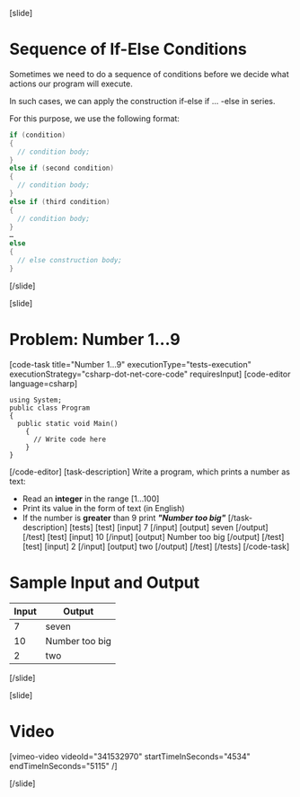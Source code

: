 [slide]
# Sequence of If-Else Conditions
Sometimes we need to do a sequence of conditions before we decide what actions our program will execute. 

In such cases, we can apply the construction if-else if ... -else in series.

For this purpose, we use the following format:
```csharp
if (condition)
{
  // condition body;
}
else if (second condition)
{
  // condition body;
}
else if (third condition)
{
  // condition body;
}
…
else
{
  // else construction body;
}
```
[/slide]

[slide]
# Problem: Number 1...9
[code-task title="Number 1...9" executionType="tests-execution" executionStrategy="csharp-dot-net-core-code" requiresInput]
[code-editor language=csharp]
```
using System;
public class Program
{
  public static void Main()
    {
      // Write code here
    }
}
```
[/code-editor]
[task-description]
Write a program, which prints a number as text: 

  * Read an **integer** in the range [1…100]
  * Print its value in the form of text (in English)
  * If the number is **greater** than 9 print ***"Number too big"***
[/task-description]
[tests]
[test]
[input]
7
[/input]
[output]
seven
[/output]
[/test]
[test]
[input]
10
[/input]
[output]
Number too big
[/output]
[/test]
[test]
[input]
2
[/input]
[output]
two
[/output]
[/test]
[/tests]
[/code-task]

# Sample Input and Output
|Input|Output|
|-----|------|
|7|seven|
|10|Number too big|
|2|two|
[/slide]

[slide]
# Video

[vimeo-video videoId="341532970" startTimeInSeconds="4534" endTimeInSeconds="5115" /]

[/slide]
